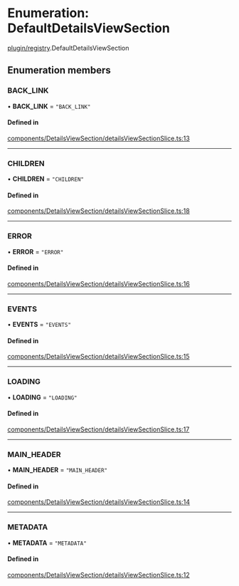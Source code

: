 # Enumeration: DefaultDetailsViewSection

[plugin/registry](../modules/plugin_registry.md).DefaultDetailsViewSection

## Enumeration members

### BACK\_LINK

• **BACK\_LINK** = `"BACK_LINK"`

#### Defined in

[components/DetailsViewSection/detailsViewSectionSlice.ts:13](https://github.com/headlamp-k8s/headlamp/blob/65bfc11e/frontend/src/components/DetailsViewSection/detailsViewSectionSlice.ts#L13)

___

### CHILDREN

• **CHILDREN** = `"CHILDREN"`

#### Defined in

[components/DetailsViewSection/detailsViewSectionSlice.ts:18](https://github.com/headlamp-k8s/headlamp/blob/65bfc11e/frontend/src/components/DetailsViewSection/detailsViewSectionSlice.ts#L18)

___

### ERROR

• **ERROR** = `"ERROR"`

#### Defined in

[components/DetailsViewSection/detailsViewSectionSlice.ts:16](https://github.com/headlamp-k8s/headlamp/blob/65bfc11e/frontend/src/components/DetailsViewSection/detailsViewSectionSlice.ts#L16)

___

### EVENTS

• **EVENTS** = `"EVENTS"`

#### Defined in

[components/DetailsViewSection/detailsViewSectionSlice.ts:15](https://github.com/headlamp-k8s/headlamp/blob/65bfc11e/frontend/src/components/DetailsViewSection/detailsViewSectionSlice.ts#L15)

___

### LOADING

• **LOADING** = `"LOADING"`

#### Defined in

[components/DetailsViewSection/detailsViewSectionSlice.ts:17](https://github.com/headlamp-k8s/headlamp/blob/65bfc11e/frontend/src/components/DetailsViewSection/detailsViewSectionSlice.ts#L17)

___

### MAIN\_HEADER

• **MAIN\_HEADER** = `"MAIN_HEADER"`

#### Defined in

[components/DetailsViewSection/detailsViewSectionSlice.ts:14](https://github.com/headlamp-k8s/headlamp/blob/65bfc11e/frontend/src/components/DetailsViewSection/detailsViewSectionSlice.ts#L14)

___

### METADATA

• **METADATA** = `"METADATA"`

#### Defined in

[components/DetailsViewSection/detailsViewSectionSlice.ts:12](https://github.com/headlamp-k8s/headlamp/blob/65bfc11e/frontend/src/components/DetailsViewSection/detailsViewSectionSlice.ts#L12)

